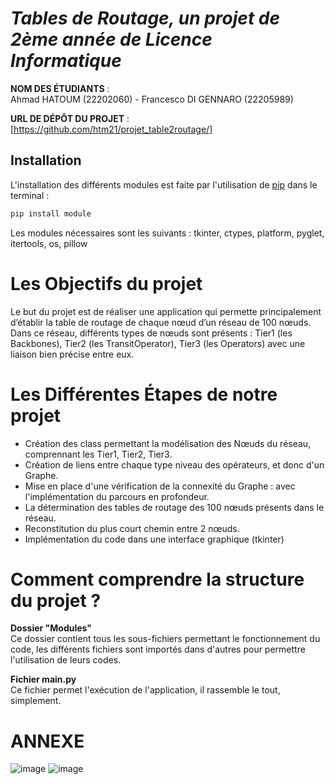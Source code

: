 # *Tables de Routage,  un projet de 2ème année de Licence Informatique*

**NOM DES ÉTUDIANTS** : \
Ahmad HATOUM (22202060) - Francesco DI GENNARO (22205989)  



**URL DE DÉPÔT DU PROJET** : [https://github.com/htm21/projet_table2routage/]

## Installation

L'installation des différents modules est faite par l'utilisation de [pip](https://pip.pypa.io/en/stable/)  dans le terminal :
```bash
pip install module
```
Les modules nécessaires sont les suivants : tkinter, ctypes, platform, pyglet, itertools, os, pillow


# Les Objectifs du projet

Le but du projet est de réaliser une application qui permette principalement d’établir la table de routage de chaque nœud d’un réseau de 100 nœuds. Dans ce réseau, différents types de nœuds sont présents : Tier1 (les Backbones), Tier2 (les TransitOperator), Tier3 (les Operators) avec une liaison bien précise entre eux. 


# Les Différentes Étapes de notre projet

- Création des class permettant la modélisation des Nœuds du réseau, comprennant les Tier1, Tier2, Tier3.
- Création de liens entre chaque type niveau des opérateurs, et donc d'un Graphe.
- Mise en place d'une vérification de la connexité du Graphe : avec l'implémentation du parcours en profondeur. 
- La détermination des tables de routage des 100 nœuds présents dans le réseau.
- Reconstitution du plus court chemin entre 2 nœuds.
- Implémentation du code dans une interface graphique (tkinter)



# Comment comprendre la structure du projet ?

**Dossier "Modules"**  
Ce dossier contient tous les sous-fichiers permettant le fonctionnement du code, les différents fichiers sont importés dans d'autres pour permettre l'utilisation de leurs codes.  

**Fichier main.py**  
Ce fichier permet l'exécution de l'application, il rassemble le tout, simplement.


# ANNEXE
![image](https://github.com/htm21/projet_table2routage/assets/113848193/d5ed4377-61dc-40bc-867f-d2774c4e31a0)
![image](https://github.com/htm21/projet_table2routage/assets/113848193/81f82954-fd87-462f-8fe1-61ab85444d8c)
